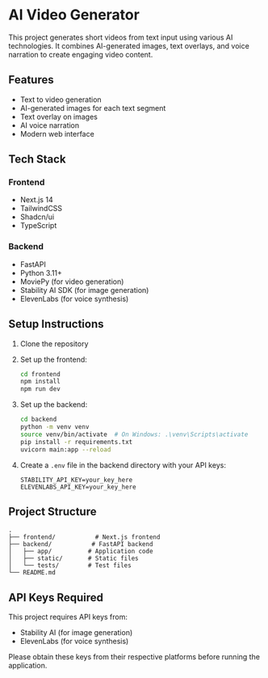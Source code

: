 # AI Video Generator

This project generates short videos from text input using various AI technologies. It combines AI-generated images, text overlays, and voice narration to create engaging video content.

## Features

- Text to video generation
- AI-generated images for each text segment
- Text overlay on images
- AI voice narration
- Modern web interface

## Tech Stack

### Frontend
- Next.js 14
- TailwindCSS
- Shadcn/ui
- TypeScript

### Backend
- FastAPI
- Python 3.11+
- MoviePy (for video generation)
- Stability AI SDK (for image generation)
- ElevenLabs (for voice synthesis)

## Setup Instructions

1. Clone the repository
2. Set up the frontend:
   ```bash
   cd frontend
   npm install
   npm run dev
   ```

3. Set up the backend:
   ```bash
   cd backend
   python -m venv venv
   source venv/bin/activate  # On Windows: .\venv\Scripts\activate
   pip install -r requirements.txt
   uvicorn main:app --reload
   ```

4. Create a `.env` file in the backend directory with your API keys:
   ```
   STABILITY_API_KEY=your_key_here
   ELEVENLABS_API_KEY=your_key_here
   ```

## Project Structure

```
.
├── frontend/           # Next.js frontend
├── backend/           # FastAPI backend
│   ├── app/          # Application code
│   ├── static/       # Static files
│   └── tests/        # Test files
└── README.md
```

## API Keys Required

This project requires API keys from:
- Stability AI (for image generation)
- ElevenLabs (for voice synthesis)

Please obtain these keys from their respective platforms before running the application. 